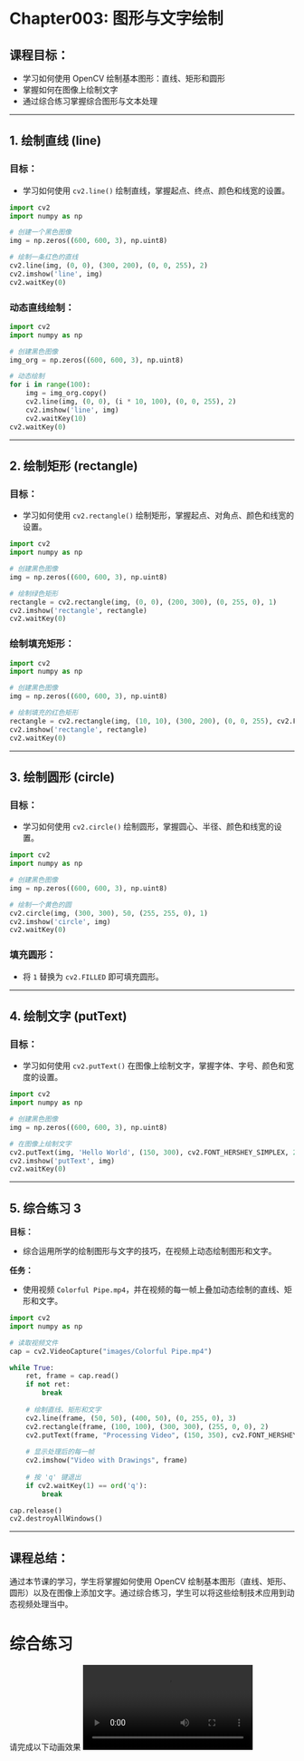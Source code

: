 # Chapter003: 图形与文字绘制

## 课程目标：
- 学习如何使用 OpenCV 绘制基本图形：直线、矩形和圆形
- 掌握如何在图像上绘制文字
- 通过综合练习掌握综合图形与文本处理

---

## 1. 绘制直线 (line)

### 目标：
- 学习如何使用 `cv2.line()` 绘制直线，掌握起点、终点、颜色和线宽的设置。

```python
import cv2
import numpy as np

# 创建一个黑色图像
img = np.zeros((600, 600, 3), np.uint8)

# 绘制一条红色的直线
cv2.line(img, (0, 0), (300, 200), (0, 0, 255), 2)
cv2.imshow('line', img)
cv2.waitKey(0)
```

### 动态直线绘制：

```python
import cv2
import numpy as np

# 创建黑色图像
img_org = np.zeros((600, 600, 3), np.uint8)

# 动态绘制
for i in range(100):
    img = img_org.copy()
    cv2.line(img, (0, 0), (i * 10, 100), (0, 0, 255), 2)
    cv2.imshow('line', img)
    cv2.waitKey(10)
cv2.waitKey(0)
```

---

## 2. 绘制矩形 (rectangle)

### 目标：
- 学习如何使用 `cv2.rectangle()` 绘制矩形，掌握起点、对角点、颜色和线宽的设置。

```python
import cv2
import numpy as np

# 创建黑色图像
img = np.zeros((600, 600, 3), np.uint8)

# 绘制绿色矩形
rectangle = cv2.rectangle(img, (0, 0), (200, 300), (0, 255, 0), 1)
cv2.imshow('rectangle', rectangle)
cv2.waitKey(0)
```

### 绘制填充矩形：

```python
import cv2
import numpy as np

# 创建黑色图像
img = np.zeros((600, 600, 3), np.uint8)

# 绘制填充的红色矩形
rectangle = cv2.rectangle(img, (10, 10), (300, 200), (0, 0, 255), cv2.FILLED)
cv2.imshow('rectangle', rectangle)
cv2.waitKey(0)
```

---

## 3. 绘制圆形 (circle)

### 目标：
- 学习如何使用 `cv2.circle()` 绘制圆形，掌握圆心、半径、颜色和线宽的设置。

```python
import cv2
import numpy as np

# 创建黑色图像
img = np.zeros((600, 600, 3), np.uint8)

# 绘制一个黄色的圆
cv2.circle(img, (300, 300), 50, (255, 255, 0), 1)
cv2.imshow('circle', img)
cv2.waitKey(0)
```

### 填充圆形：
- 将 `1` 替换为 `cv2.FILLED` 即可填充圆形。

---

## 4. 绘制文字 (putText)

### 目标：
- 学习如何使用 `cv2.putText()` 在图像上绘制文字，掌握字体、字号、颜色和宽度的设置。

```python
import cv2
import numpy as np

# 创建黑色图像
img = np.zeros((600, 600, 3), np.uint8)

# 在图像上绘制文字
cv2.putText(img, 'Hello World', (150, 300), cv2.FONT_HERSHEY_SIMPLEX, 2, (255, 255, 255), 4)
cv2.imshow('putText', img)
cv2.waitKey(0)
```

---

## 5. 综合练习 3

**目标：**
- 综合运用所学的绘制图形与文字的技巧，在视频上动态绘制图形和文字。

**任务：**
- 使用视频 `Colorful Pipe.mp4`，并在视频的每一帧上叠加动态绘制的直线、矩形和文字。

```python
import cv2
import numpy as np

# 读取视频文件
cap = cv2.VideoCapture("images/Colorful Pipe.mp4")

while True:
    ret, frame = cap.read()
    if not ret:
        break
    
    # 绘制直线、矩形和文字
    cv2.line(frame, (50, 50), (400, 50), (0, 255, 0), 3)
    cv2.rectangle(frame, (100, 100), (300, 300), (255, 0, 0), 2)
    cv2.putText(frame, "Processing Video", (150, 350), cv2.FONT_HERSHEY_SIMPLEX, 1, (255, 255, 255), 2)
    
    # 显示处理后的每一帧
    cv2.imshow("Video with Drawings", frame)
    
    # 按 'q' 键退出
    if cv2.waitKey(1) == ord('q'):
        break

cap.release()
cv2.destroyAllWindows()
```

---

## 课程总结：
通过本节课的学习，学生将掌握如何使用 OpenCV 绘制基本图形（直线、矩形、圆形）以及在图像上添加文字。通过综合练习，学生可以将这些绘制技术应用到动态视频处理当中。

# 综合练习
请完成以下动画效果
<video controls src="images/ColorfulPipe.mp4" title="Title"></video>
 